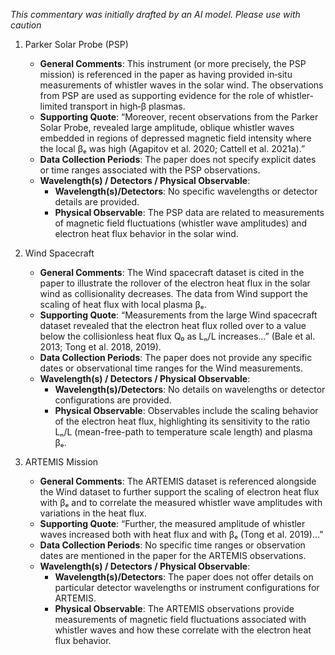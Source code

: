 _This commentary was initially drafted by an AI model. Please use with caution_

1. Parker Solar Probe (PSP)
   - **General Comments**: This instrument (or more precisely, the PSP mission) is referenced in the paper as having provided in‑situ measurements of whistler waves in the solar wind. The observations from PSP are used as supporting evidence for the role of whistler‐limited transport in high‑β plasmas.
   - **Supporting Quote**: “Moreover, recent observations from the Parker Solar Probe, revealed large amplitude, oblique whistler waves embedded in regions of depressed magnetic field intensity where the local βₑ was high (Agapitov et al. 2020; Cattell et al. 2021a).”
   - **Data Collection Periods**: The paper does not specify explicit dates or time ranges associated with the PSP observations.
   - **Wavelength(s) / Detectors / Physical Observable**:
     - **Wavelength(s)/Detectors**: No specific wavelengths or detector details are provided.
     - **Physical Observable**: The PSP data are related to measurements of magnetic field fluctuations (whistler wave amplitudes) and electron heat flux behavior in the solar wind.

2. Wind Spacecraft
   - **General Comments**: The Wind spacecraft dataset is cited in the paper to illustrate the rollover of the electron heat flux in the solar wind as collisionality decreases. The data from Wind support the scaling of heat flux with local plasma βₑ.
   - **Supporting Quote**: “Measurements from the large Wind spacecraft dataset revealed that the electron heat flux rolled over to a value below the collisionless heat flux Q₀ as Lₙ/L increases...” (Bale et al. 2013; Tong et al. 2018, 2019).
   - **Data Collection Periods**: The paper does not provide any specific dates or observational time ranges for the Wind measurements.
   - **Wavelength(s) / Detectors / Physical Observable**:
     - **Wavelength(s)/Detectors**: No details on wavelengths or detector configurations are provided.
     - **Physical Observable**: Observables include the scaling behavior of the electron heat flux, highlighting its sensitivity to the ratio Lₙ/L (mean-free-path to temperature scale length) and plasma βₑ.

3. ARTEMIS Mission
   - **General Comments**: The ARTEMIS dataset is referenced alongside the Wind dataset to further support the scaling of electron heat flux with βₑ and to correlate the measured whistler wave amplitudes with variations in the heat flux.
   - **Supporting Quote**: “Further, the measured amplitude of whistler waves increased both with heat flux and with βₑ (Tong et al. 2019)...”
   - **Data Collection Periods**: No specific time ranges or observation dates are mentioned in the paper for the ARTEMIS observations.
   - **Wavelength(s) / Detectors / Physical Observable**:
     - **Wavelength(s)/Detectors**: The paper does not offer details on particular detector wavelengths or instrument configurations for ARTEMIS.
     - **Physical Observable**: The ARTEMIS observations provide measurements of magnetic field fluctuations associated with whistler waves and how these correlate with the electron heat flux behavior.
